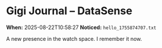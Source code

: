 # Gigi Journal – DataSense

**When:** 2025-08-22T10:58:27
**Noticed:** `hello_1755874707.txt`

A new presence in the watch space. I remember it now.